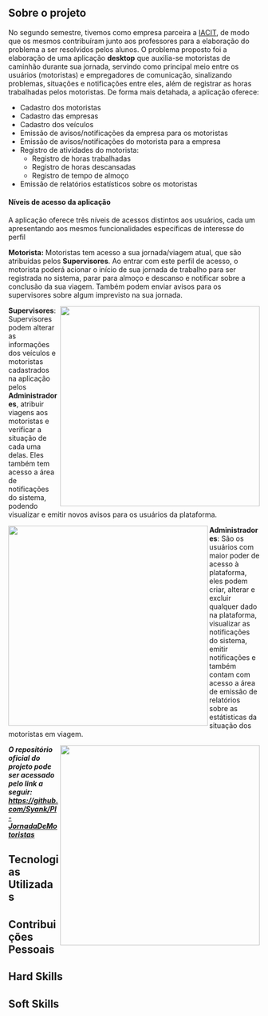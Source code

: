 ## Sobre o projeto
No segundo semestre, tivemos como empresa parceira a [IACIT](https://www.iacit.com.br/), de modo que os mesmos contribuíram junto aos professores para a elaboração do problema a ser resolvidos pelos alunos.
O problema proposto foi a elaboração de uma aplicação **desktop** que auxilia-se motoristas de caminhão durante sua jornada, servindo como principal meio entre os usuários (motoristas) e empregadores de comunicação, sinalizando problemas, situações e notificações entre eles, além de registrar as horas trabalhadas pelos motoristas.
De forma mais detahada, a aplicação oferece:
- Cadastro dos motoristas
- Cadastro das empresas
- Cadastro dos veículos
- Emissão de avisos/notificações da empresa para os motoristas
- Emissão de avisos/notificações do motorista para a empresa
- Registro de atividades do motorista:
  - Registro de horas trabalhadas
  - Registro de horas descansadas
  - Registro de tempo de almoço
- Emissão de relatórios estatísticos sobre os motoristas

#### Níveis de acesso da aplicação
A aplicação oferece três níveis de acessos distintos aos usuários, cada um apresentando aos mesmos funcionalidades específicas de interesse do perfil

**Motorista:** Motoristas tem acesso a sua jornada/viagem atual, que são atribuídas pelos **Supervisores**. Ao entrar com este perfil de acesso, o motorista poderá acionar o início de sua jornada de trabalho para ser registrada no sistema, parar para almoço e descanso e notificar sobre a conclusão da sua viagem. Também podem enviar avisos para os supervisores sobre algum imprevisto na sua jornada.

<img align="right" src="https://github.com/Syank/PI-JornadaDeMotoristas/blob/master/doc/apresentacao_entrega_4/GIFS%20entrega%20final/GIF%20Motorista.gif" width="400"/>

**Supervisores**: Supervisores podem alterar as informações dos veículos e motoristas cadastrados na aplicação pelos **Administradores**, atribuir viagens aos motoristas e verificar a situação de cada uma delas. Eles também tem acesso a área de notificações do sistema, podendo visualizar e emitir novos avisos para os usuários da plataforma.

<img align="left" src="https://github.com/Syank/PI-JornadaDeMotoristas/blob/master/doc/apresentacao_entrega_4/GIFS%20entrega%20final/GIF%20Supervisor.gif" width="400"/>

**Administradores**: São os usuários com maior poder de acesso à plataforma, eles podem criar, alterar e excluir qualquer dado na plataforma, visualizar as notificações do sistema, emitir notificações e também contam com acesso a área de emissão de relatórios sobre as estátisticas da situação dos motoristas em viagem.

<img align="right" src="https://github.com/Syank/PI-JornadaDeMotoristas/blob/master/doc/apresentacao_entrega_4/GIFS%20entrega%20final/GIF%20Administrador.gif" width="400"/>


***O repositório oficial do projeto pode ser acessado pelo link a seguir: https://github.com/Syank/PI-JornadaDeMotoristas***


## Tecnologias Utilizadas


## Contribuições Pessoais

## Hard Skills


## Soft Skills
